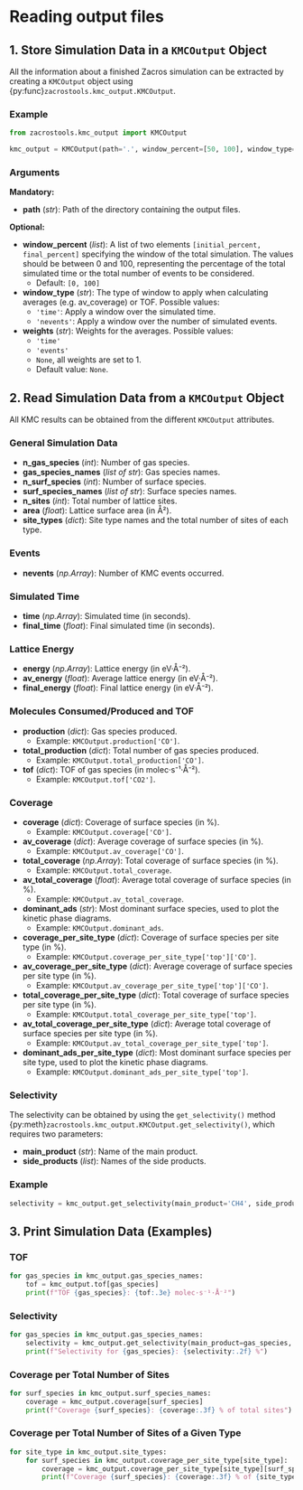 # Reading output files

## 1. Store Simulation Data in a `KMCOutput` Object

All the information about a finished Zacros simulation can be extracted by creating a `KMCOutput` object using {py:func}`zacrostools.kmc_output.KMCOutput`.

### Example

```python
from zacrostools.kmc_output import KMCOutput

kmc_output = KMCOutput(path='.', window_percent=[50, 100], window_type='time', weights='time')
```

### Arguments

**Mandatory:**
- **path** (*str*): Path of the directory containing the output files.

**Optional:**
- **window_percent** (*list*): A list of two elements `[initial_percent, final_percent]` specifying the window of the 
total simulation. The values should be between 0 and 100, representing the percentage of the total simulated time or 
the total number of events to be considered. 
  - Default: `[0, 100]`
- **window_type** (*str*): The type of window to apply when calculating averages (e.g. av_coverage) or TOF. Possible 
values:
  - `'time'`: Apply a window over the simulated time.
  - `'nevents'`: Apply a window over the number of simulated events.
- **weights** (*str*): Weights for the averages. Possible values:
  - `'time'`
  - `'events'`
  - `None`, all weights are set to 1.
  - Default value: `None`.

## 2. Read Simulation Data from a `KMCOutput` Object

All KMC results can be obtained from the different `KMCOutput` attributes.

### General Simulation Data
- **n_gas_species** (*int*): Number of gas species.
- **gas_species_names** (*list of str*): Gas species names.
- **n_surf_species** (*int*): Number of surface species.
- **surf_species_names** (*list of str*): Surface species names.
- **n_sites** (*int*): Total number of lattice sites.
- **area** (*float*): Lattice surface area (in Å²).
- **site_types** (*dict*): Site type names and the total number of sites of each type.

### Events
- **nevents** (*np.Array*): Number of KMC events occurred.

### Simulated Time
- **time** (*np.Array*): Simulated time (in seconds).
- **final_time** (*float*): Final simulated time (in seconds).

### Lattice Energy
- **energy** (*np.Array*): Lattice energy (in eV·Å⁻²).
- **av_energy** (*float*): Average lattice energy (in eV·Å⁻²).
- **final_energy** (*float*): Final lattice energy (in eV·Å⁻²).

### Molecules Consumed/Produced and TOF
- **production** (*dict*): Gas species produced. 
  - Example: `KMCOutput.production['CO']`.
- **total_production** (*dict*): Total number of gas species produced. 
  - Example: `KMCOutput.total_production['CO']`.
- **tof** (*dict*): TOF of gas species (in molec·s⁻¹·Å⁻²). 
  - Example: `KMCOutput.tof['CO2']`.

### Coverage
- **coverage** (*dict*): Coverage of surface species (in %). 
  - Example: `KMCOutput.coverage['CO']`.
- **av_coverage** (*dict*): Average coverage of surface species (in %). 
  - Example: `KMCOutput.av_coverage['CO']`.
- **total_coverage** (*np.Array*): Total coverage of surface species (in %).
  - Example: `KMCOutput.total_coverage`.
- **av_total_coverage** (*float*): Average total coverage of surface species (in %).
  - Example: `KMCOutput.av_total_coverage`.
- **dominant_ads** (*str*): Most dominant surface species, used to plot the kinetic phase diagrams.
  - Example: `KMCOutput.dominant_ads`.
- **coverage_per_site_type** (*dict*): Coverage of surface species per site type (in %).
  - Example: `KMCOutput.coverage_per_site_type['top']['CO']`.
- **av_coverage_per_site_type** (*dict*): Average coverage of surface species per site type (in %).
  - Example: `KMCOutput.av_coverage_per_site_type['top']['CO']`.
- **total_coverage_per_site_type** (*dict*): Total coverage of surface species per site type (in %). 
  - Example: `KMCOutput.total_coverage_per_site_type['top']`.
- **av_total_coverage_per_site_type** (*dict*): Average total coverage of surface species per site type (in %).
  - Example: `KMCOutput.av_total_coverage_per_site_type['top']`.
- **dominant_ads_per_site_type** (*dict*): Most dominant surface species per site type, used to plot the kinetic phase 
diagrams.
  - Example: `KMCOutput.dominant_ads_per_site_type['top']`.

### Selectivity
The selectivity can be obtained by using the `get_selectivity()` method {py:meth}`zacrostools.kmc_output.KMCOutput.get_selectivity()`, which requires two parameters:

- **main_product** (*str*): Name of the main product.
- **side_products** (*list*): Names of the side products.

### Example

```python
selectivity = kmc_output.get_selectivity(main_product='CH4', side_products=['CO2', 'CH3OH'])  # in %
```

## 3. Print Simulation Data (Examples)

### TOF

```python
for gas_species in kmc_output.gas_species_names:
    tof = kmc_output.tof[gas_species]
    print(f"TOF {gas_species}: {tof:.3e} molec·s⁻¹·Å⁻²")
```

### Selectivity

```python
for gas_species in kmc_output.gas_species_names:
    selectivity = kmc_output.get_selectivity(main_product=gas_species, side_products=['CO2', 'CH3OH'])
    print(f"Selectivity for {gas_species}: {selectivity:.2f} %")
```

### Coverage per Total Number of Sites

```python
for surf_species in kmc_output.surf_species_names:
    coverage = kmc_output.coverage[surf_species]
    print(f"Coverage {surf_species}: {coverage:.3f} % of total sites")
```

### Coverage per Total Number of Sites of a Given Type

```python
for site_type in kmc_output.site_types:
    for surf_species in kmc_output.coverage_per_site_type[site_type]:
        coverage = kmc_output.coverage_per_site_type[site_type][surf_species]
        print(f"Coverage {surf_species}: {coverage:.3f} % of {site_type} sites")
```


